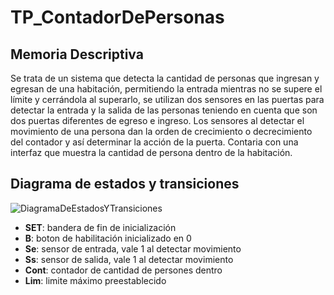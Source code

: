 # TP_ContadorDePersonas
## Memoria Descriptiva
Se trata de un sistema que detecta la cantidad de personas que ingresan y egresan de una habitación, permitiendo la entrada mientras no se supere el límite y cerrándola al superarlo, se utilizan dos sensores en las puertas para detectar la entrada y la salida de las personas teniendo en cuenta que son dos puertas diferentes de egreso e ingreso. Los sensores al detectar el movimiento de una persona dan la orden de crecimiento o decrecimiento del contador y así determinar la acción de la puerta. Contaria con una interfaz que muestra la cantidad de persona dentro de la habitación.
## Diagrama de estados y transiciones
![DiagramaDeEstadosYTransiciones](https://github.com/user-attachments/assets/62b08589-05d2-4f5c-9c03-330a6db6515f)
 - __SET__: bandera de fin de inicialización
 - __B__: boton de habilitación inicializado en 0
 - __Se__: sensor de entrada, vale 1 al detectar movimiento
 - __Ss__: sensor de salida, vale 1 al detectar movimiento
 - __Cont__: contador de cantidad de persones dentro
 - __Lim__: limite máximo preestablecido
